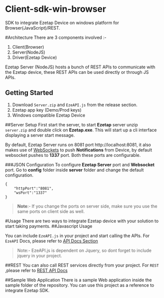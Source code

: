 # Client-sdk-win-browser

SDK to integrate Ezetap Device on windows platform for Browser(JavaScript)/REST.

#Architecture
There are 3 components involved :-

1. Client(Browser)
2. Server(NodeJS)
3. Driver(Ezetap Device)

Ezetap Server (NodeJS) hosts a bunch of REST APIs to communicate with the Ezetap device, these REST APIs can be used directly or through JS APIs. 

## Getting Started
1. Download ````Server.zip```` and ````EzeAPI.js```` from the release section.
2. Ezetap app key (Demo/Prod keys)
3. Windows compatible Ezetap Device 


##Server Setup
First start the server, to start **Ezetap** server unzip ````server.zip```` and double click on **Ezetap.exe**. This will start up a cli interface displaying a server start message.

By default, Ezetap Server runs on 8081 port <a>http://localhost:8081</a>, it also makes use of <a href="https://en.wikipedia.org/wiki/WebSocket">WebSockets</a> to push **Notifications** from Device, by default websocket pushes to **1337** port. Both these ports are configurable.

###JSON Configuration 
To configure **Ezetap Server** port and **Websocket** port. Go to **config** folder inside **server** folder and change the default configuration.



	{
		"httpPort":"8081",
		"wsPort":"1337"
	}

>**Note**:- If you change the ports on server side, make sure you use the same ports on client side as well.


#Usage
There are two ways to integrate Ezetap device with your solution to start taking payments.
##Javascript Usage

You can include ````EzeAPI.js```` in your project and start calling the APIs. For ````EzeAPI```` Docs, please refer to <a href="http://developers.ezetap.com/api/?javascript#initialize">API Docs Section</a>


 
>Note:- EzeAPI.js is dependent on Jquery, so dont forget to include jquery in your project.


##REST
You can also call REST services directly from your project. For ````REST```` ,please refer to <a href="http://developers.ezetap.com/api/?conf#initialize">REST API Docs</a>

##Sample Web Application
There is a sample Web application inside the sample folder of the repository. You can use this project as a reference to integrate Ezetap SDK.

